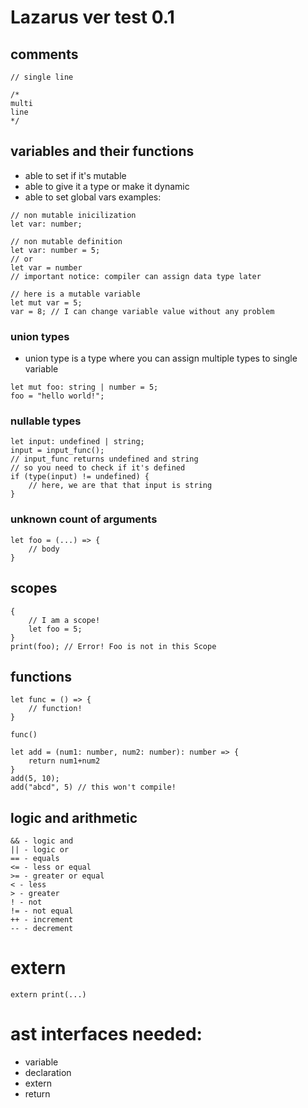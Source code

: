# Lazarus ver test 0.1

## comments
```
// single line
```
```
/*
multi
line
*/
```

## variables and their functions
- able to set if it's mutable
- able to give it a type or make it dynamic
- able to set global vars
examples:
```
// non mutable inicilization
let var: number; 
```
```
// non mutable definition
let var: number = 5;
// or
let var = number
// important notice: compiler can assign data type later
```
```
// here is a mutable variable
let mut var = 5;
var = 8; // I can change variable value without any problem
```
### union types
- union type is a type where you can assign multiple types to single variable
```
let mut foo: string | number = 5;
foo = "hello world!";
```
### nullable types
```
let input: undefined | string;
input = input_func();
// input_func returns undefined and string
// so you need to check if it's defined
if (type(input) != undefined) {
    // here, we are that that input is string
}
```
### unknown count of arguments
```
let foo = (...) => {
    // body
}
```
## scopes
```
{
    // I am a scope!
    let foo = 5;
}
print(foo); // Error! Foo is not in this Scope
```
## functions
```
let func = () => {
    // function!
}

func()
```

```
let add = (num1: number, num2: number): number => {
    return num1+num2
}
add(5, 10);
add("abcd", 5) // this won't compile!
```

## logic and arithmetic
```
&& - logic and
|| - logic or
== - equals
<= - less or equal
>= - greater or equal
< - less
> - greater
! - not
!= - not equal
++ - increment
-- - decrement
```
# extern
```
extern print(...)
```

# ast interfaces needed:
- variable
- declaration
- extern
- return